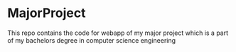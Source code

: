 # MajorProject
This repo contains the code for webapp of my major project which is a part of my bachelors degree in computer science engineering
